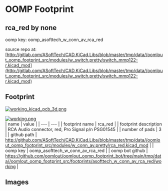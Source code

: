 # OOMP Footprint  
## rca_red  by none  
  
oomp key: oomp_asofttech_w_conn_av_rca_red  
  
source repo at: [http://gitlab.com/ASoftTech/CAD.KiCad.Libs/blob/master/tmp/data//oomlout_oomp_footprint_src/modules/w_switch.pretty/switch_mmp122-r.kicad_mod](http://gitlab.com/ASoftTech/CAD.KiCad.Libs/blob/master/tmp/data//oomlout_oomp_footprint_src/modules/w_switch.pretty/switch_mmp122-r.kicad_mod)  
## Footprint  
  
[![working_kicad_pcb_3d.png](working_kicad_pcb_3d_600.png)](working_kicad_pcb_3d.png)  
  
[![working.png](working_600.png)](working.png)  
| name | value | 
| --- | --- | 
| footprint name | rca_red | 
| footprint description | RCA Audio connector, red, Pro Signal p/n PSG01545 | 
| number of pads | 3 | 
| github path | http://github.com/ASoftTech/CAD.KiCad.Libs/blob/master/tmp/data//oomlout_oomp_footprint_src/modules/w_conn_av.pretty/rca_red.kicad_mod | 
| oomp key | oomp_asofttech_w_conn_av_rca_red | 
| oomp bot github | https://github.com/oomlout/oomlout_oomp_footprint_bot/tree/main/tmp/data//oomlout_oomp_footprint_src/footprints/asofttech_w_conn_av_rca_red/working | 
## Images  
